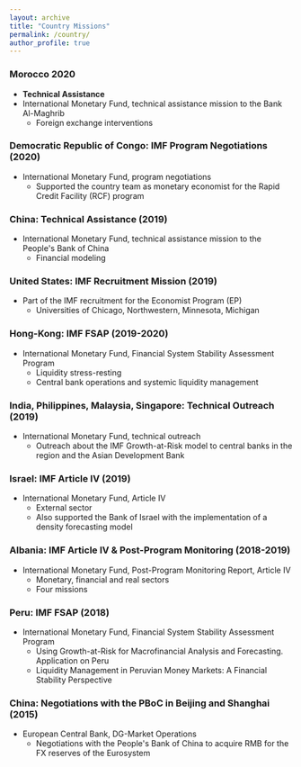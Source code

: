 ```yaml
---
layout: archive
title: "Country Missions"
permalink: /country/
author_profile: true
---
```


### Morocco 2020
* **Technical Assistance**
* International Monetary Fund, technical assistance mission to the Bank Al-Maghrib 
  * Foreign exchange interventions

### Democratic Republic of Congo: IMF Program Negotiations (2020)
* International Monetary Fund, program negotiations 
  * Supported the country team as monetary economist for the Rapid Credit
    Facility (RCF) program

### China: Technical Assistance (2019)
* International Monetary Fund, technical assistance mission to the People's
    Bank of China 
  * Financial modeling

### United States: IMF Recruitment Mission (2019)
* Part of the IMF recruitment for the Economist Program (EP) 
  * Universities of Chicago, Northwestern, Minnesota, Michigan

### Hong-Kong: IMF FSAP (2019-2020)
* International Monetary Fund, Financial System Stability Assessment Program 
  * Liquidity stress-resting
  * Central bank operations and systemic liquidity management

### India, Philippines, Malaysia, Singapore: Technical Outreach (2019)
* International Monetary Fund, technical outreach
  * Outreach about the IMF Growth-at-Risk model to central banks in
    the region and the Asian Development Bank

### Israel: IMF Article IV (2019)
* International Monetary Fund, Article IV 
  * External sector
  * Also supported the Bank of Israel with the implementation of a density
    forecasting model

### Albania: IMF Article IV & Post-Program Monitoring (2018-2019)
* International Monetary Fund, Post-Program Monitoring Report, Article IV
  * Monetary, financial and real sectors
  * Four missions

### Peru: IMF FSAP (2018)
* International Monetary Fund, Financial System Stability Assessment Program
  * Using Growth-at-Risk for Macrofinancial Analysis and Forecasting. Application on Peru 
  * Liquidity Management in Peruvian Money Markets: A Financial Stability
      Perspective 

### China: Negotiations with the PBoC in Beijing and Shanghai (2015)
* European Central Bank, DG-Market Operations
  * Negotiations with the People's Bank of China to acquire RMB for the FX reserves of the Eurosystem
    
